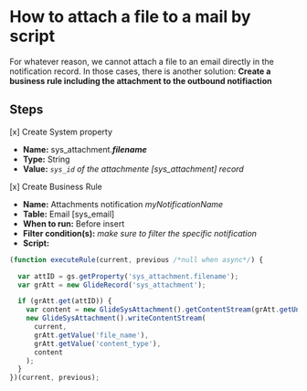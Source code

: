 # How to attach a file to a mail by script

For whatever reason, we cannot attach a file to an email directly in the notification record. In those cases, there is another solution: **Create a business rule including the attachment to the outbound notifiaction**

## Steps

[x] Create System property

- **Name:** sys_attachment.***filename***
- **Type:** String
- **Value:** *`sys_id` of the attachmente [sys_attachment] record*

[x] Create Business Rule

- **Name:** Attachments notification *myNotificationName*
- **Table:** Email [sys_email]
- **When to run:** Before insert
- **Filter condition(s):** *make sure to filter the specific notification*
- **Script:**

```js
(function executeRule(current, previous /*null when async*/) {

  var attID = gs.getProperty('sys_attachment.filename');
  var grAtt = new GlideRecord('sys_attachment');

  if (grAtt.get(attID)) {
    var content = new GlideSysAttachment().getContentStream(grAtt.getUniqueValue());
    new GlideSysAttachment().writeContentStream(
      current,
      grAtt.getValue('file_name'),
      grAtt.getValue('content_type'),
      content
    );
  }
})(current, previous);
```
